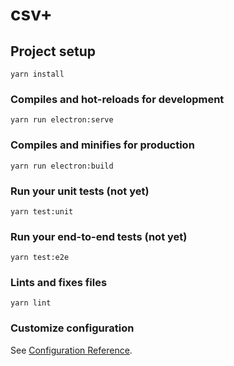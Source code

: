 # csv+

## Project setup
```
yarn install
```

### Compiles and hot-reloads for development
```
yarn run electron:serve
```

### Compiles and minifies for production
```
yarn run electron:build
```

### Run your unit tests (not yet)
```
yarn test:unit
```

### Run your end-to-end tests (not yet)
```
yarn test:e2e
```

### Lints and fixes files
```
yarn lint
```

### Customize configuration
See [Configuration Reference](https://cli.vuejs.org/config/).
